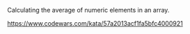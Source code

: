 Calculating the average of numeric elements in an array.


https://www.codewars.com/kata/57a2013acf1fa5bfc4000921